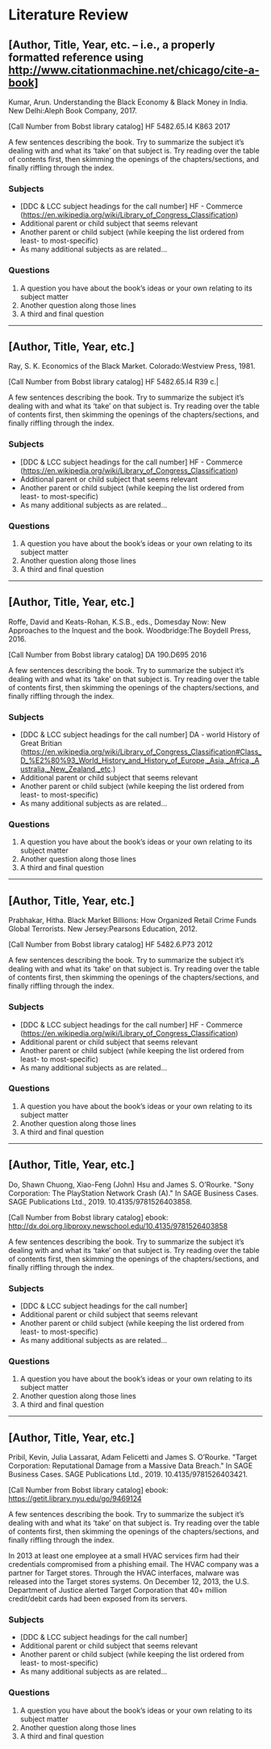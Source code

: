 ﻿# Literature Review

## [Author, Title, Year, etc. – i.e., a properly formatted reference using http://www.citationmachine.net/chicago/cite-a-book]

Kumar, Arun. Understanding the Black Economy & Black Money in India. New Delhi:Aleph Book Company, 2017.

[Call Number from Bobst library catalog] HF 5482.65.I4 K863 2017

A few sentences describing the book. Try to summarize the subject it’s dealing with and what its ‘take’ on that subject is. Try reading over the table of contents first, then skimming the openings of the chapters/sections, and finally riffling through the index.

### Subjects
* [DDC & LCC subject headings for the call number] HF - Commerce  (https://en.wikipedia.org/wiki/Library_of_Congress_Classification)
* Additional parent or child subject that seems relevant
* Another parent or child subject (while keeping the list ordered from least- to most-specific)
* As many additional subjects as are related…

### Questions
1. A question you have about the book’s ideas or your own relating to its subject matter
2. Another question along those lines
3. A third and final question

----

## [Author, Title, Year, etc.]

Ray, S. K. Economics of the Black Market. Colorado:Westview Press, 1981.

[Call Number from Bobst library catalog] HF 5482.65.I4 R39 c.|

A few sentences describing the book. Try to summarize the subject it’s dealing with and what its ‘take’ on that subject is. Try reading over the table of contents first, then skimming the openings of the chapters/sections, and finally riffling through the index.

### Subjects
* [DDC & LCC subject headings for the call number] HF - Commerce  (https://en.wikipedia.org/wiki/Library_of_Congress_Classification)
* Additional parent or child subject that seems relevant
* Another parent or child subject (while keeping the list ordered from least- to most-specific)
* As many additional subjects as are related…

### Questions
1. A question you have about the book’s ideas or your own relating to its subject matter
2. Another question along those lines
3. A third and final question

----

## [Author, Title, Year, etc.]

Roffe, David and Keats-Rohan, K.S.B., eds., Domesday Now: New Approaches to the Inquest and the book. Woodbridge:The Boydell Press, 2016.
 

[Call Number from Bobst library catalog] DA 190.D695 2016

A few sentences describing the book. Try to summarize the subject it’s dealing with and what its ‘take’ on that subject is. Try reading over the table of contents first, then skimming the openings of the chapters/sections, and finally riffling through the index.

### Subjects
* [DDC & LCC subject headings for the call number] DA - world History of Great Britian (https://en.wikipedia.org/wiki/Library_of_Congress_Classification#Class_D_%E2%80%93_World_History_and_History_of_Europe,_Asia,_Africa,_Australia,_New_Zealand,_etc.)
* Additional parent or child subject that seems relevant
* Another parent or child subject (while keeping the list ordered from least- to most-specific)
* As many additional subjects as are related…

### Questions
1. A question you have about the book’s ideas or your own relating to its subject matter
2. Another question along those lines
3. A third and final question

----

## [Author, Title, Year, etc.]

Prabhakar, Hitha. Black Market Billions: How Organized Retail Crime Funds Global Terrorists. New Jersey:Pearsons Education, 2012.

[Call Number from Bobst library catalog] HF 5482.6.P73 2012

A few sentences describing the book. Try to summarize the subject it’s dealing with and what its ‘take’ on that subject is. Try reading over the table of contents first, then skimming the openings of the chapters/sections, and finally riffling through the index.

### Subjects
* [DDC & LCC subject headings for the call number] HF - Commerce  (https://en.wikipedia.org/wiki/Library_of_Congress_Classification)
* Additional parent or child subject that seems relevant
* Another parent or child subject (while keeping the list ordered from least- to most-specific)
* As many additional subjects as are related…

### Questions
1. A question you have about the book’s ideas or your own relating to its subject matter
2. Another question along those lines
3. A third and final question

----

## [Author, Title, Year, etc.]

Do, Shawn Chuong, Xiao-Feng (John) Hsu and James S. O’Rourke. "Sony Corporation: The PlayStation Network Crash (A)." In SAGE Business Cases. SAGE Publications Ltd., 2019. 10.4135/9781526403858.

[Call Number from Bobst library catalog] ebook:  http://dx.doi.org.libproxy.newschool.edu/10.4135/9781526403858

A few sentences describing the book. Try to summarize the subject it’s dealing with and what its ‘take’ on that subject is. Try reading over the table of contents first, then skimming the openings of the chapters/sections, and finally riffling through the index.

### Subjects
* [DDC & LCC subject headings for the call number]
* Additional parent or child subject that seems relevant
* Another parent or child subject (while keeping the list ordered from least- to most-specific)
* As many additional subjects as are related…

### Questions
1. A question you have about the book’s ideas or your own relating to its subject matter
2. Another question along those lines
3. A third and final question

----

## [Author, Title, Year, etc.]

Pribil, Kevin, Julia Lassarat, Adam Felicetti and James S. O’Rourke. "Target Corporation: Reputational Damage from a Massive Data Breach." In SAGE Business Cases. SAGE Publications Ltd., 2019. 10.4135/9781526403421.

[Call Number from Bobst library catalog] ebook: https://getit.library.nyu.edu/go/9469124

A few sentences describing the book. Try to summarize the subject it’s dealing with and what its ‘take’ on that subject is. Try reading over the table of contents first, then skimming the openings of the chapters/sections, and finally riffling through the index.

In 2013 at least one employee at a small HVAC services firm had their credentials compromised from a phishing email.  The HVAC company was a partner for Target stores.  Through the HVAC interfaces, malware was released into the Target stores systems.  On December 12, 2013, the U.S. Department of Justice alerted Target Corporation that 40+ million credit/debit cards had been exposed from its servers.


### Subjects
* [DDC & LCC subject headings for the call number]
* Additional parent or child subject that seems relevant
* Another parent or child subject (while keeping the list ordered from least- to most-specific)
* As many additional subjects as are related…

### Questions
1. A question you have about the book’s ideas or your own relating to its subject matter
2. Another question along those lines
3. A third and final question

